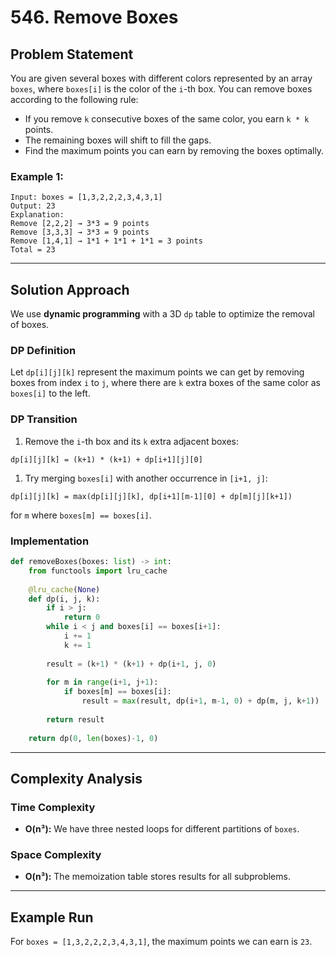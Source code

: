 # 546. Remove Boxes

## Problem Statement

You are given several boxes with different colors represented by an array `boxes`, where `boxes[i]` is the color of the `i`-th box. You can remove boxes according to the following rule:

- If you remove `k` consecutive boxes of the same color, you earn `k * k` points.
- The remaining boxes will shift to fill the gaps.
- Find the maximum points you can earn by removing the boxes optimally.

### Example 1:

```text
Input: boxes = [1,3,2,2,2,3,4,3,1]
Output: 23
Explanation:
Remove [2,2,2] → 3*3 = 9 points
Remove [3,3,3] → 3*3 = 9 points
Remove [1,4,1] → 1*1 + 1*1 + 1*1 = 3 points
Total = 23
```

---

## Solution Approach

We use **dynamic programming** with a 3D `dp` table to optimize the removal of boxes.

### DP Definition

Let `dp[i][j][k]` represent the maximum points we can get by removing boxes from index `i` to `j`, where there are `k` extra boxes of the same color as `boxes[i]` to the left.

### DP Transition

1. Remove the `i`-th box and its `k` extra adjacent boxes:

```text
dp[i][j][k] = (k+1) * (k+1) + dp[i+1][j][0]
```

1. Try merging `boxes[i]` with another occurrence in `[i+1, j]`:

```text
dp[i][j][k] = max(dp[i][j][k], dp[i+1][m-1][0] + dp[m][j][k+1])
```

for `m` where `boxes[m] == boxes[i]`.

### Implementation

```python
def removeBoxes(boxes: list) -> int:
    from functools import lru_cache
    
    @lru_cache(None)
    def dp(i, j, k):
        if i > j:
            return 0
        while i < j and boxes[i] == boxes[i+1]:
            i += 1
            k += 1
        
        result = (k+1) * (k+1) + dp(i+1, j, 0)
        
        for m in range(i+1, j+1):
            if boxes[m] == boxes[i]:
                result = max(result, dp(i+1, m-1, 0) + dp(m, j, k+1))
        
        return result
    
    return dp(0, len(boxes)-1, 0)
```

---

## Complexity Analysis

### Time Complexity

- **O(n³):** We have three nested loops for different partitions of `boxes`.

### Space Complexity

- **O(n³):** The memoization table stores results for all subproblems.

---

## Example Run

For `boxes = [1,3,2,2,2,3,4,3,1]`, the maximum points we can earn is `23`.
